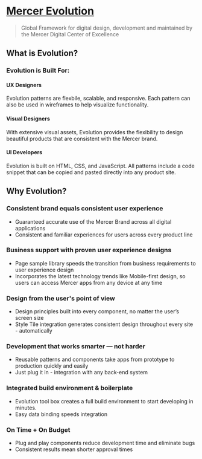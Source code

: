 # [Mercer Evolution](https://evolution.mercer.com)

> Global Framework for digital design, development and maintained by the Mercer Digital Center of Excellence

## What is Evolution?

### Evolution is Built For:

#### UX Designers
Evolution patterns are flexbile, scalable, and responsive. Each pattern can also be used in wireframes to help visualize functionality.

#### Visual Designers
With extensive visual assets, Evolution provides the flexibility to design beautiful products that are consistent with the Mercer brand.

#### UI Developers
Evolution is built on HTML, CSS, and JavaScript. All patterns include a code snippet that can be copied and pasted directly into any product site.

## Why Evolution?

### Consistent brand equals consistent user experience
- Guaranteed accurate use of the Mercer Brand across all digital applications
- Consistent and familiar experiences for users across every product line

### Business support with proven user experience designs
- Page sample library speeds the transition from business requirements to user experience design
- Incorporates the latest technology trends like Mobile-first design, so users can access Mercer apps from any device at any time

### Design from the user's point of view
- Design principles built into every component, no matter the user’s screen size
- Style Tile integration generates consistent design throughout every site - automatically

### Development that works smarter — not harder
- Reusable patterns and components take apps from prototype to production quickly and easily
- Just plug it in - integration with any back-end system

### Integrated build environment & boilerplate
- Evolution tool box creates a full build environment to start developing in minutes.
- Easy data binding speeds integration

### On Time + On Budget
- Plug and play components reduce development time and eliminate bugs
- Consistent results mean shorter approval times